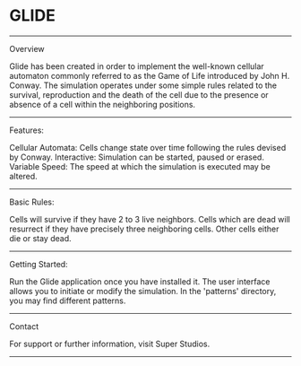 # GLIDE

--------------------------------------------------------------

Overview

Glide has been created in order to implement the well-known cellular automaton commonly referred to as the Game of Life introduced by John H. Conway. The simulation operates under some simple rules related to the survival, reproduction and the death of the cell due to the presence or absence of a cell within the neighboring positions.

---------------------------------

Features:

Cellular Automata: Cells change state over time following the rules devised by Conway.
Interactive: Simulation can be started, paused or erased.
Variable Speed: The speed at which the simulation is executed may be altered.

---------------------------------

Basic Rules:

Cells will survive if they have 2 to 3 live neighbors.
Cells which are dead will resurrect if they have precisely three neighboring cells.
Other cells either die or stay dead.

---------------------------------

Getting Started:

Run the Glide application once you have installed it.
The user interface allows you to initiate or modify the simulation.
In the 'patterns' directory, you may find different patterns.

---------------------------------

Contact

For support or further information, visit Super Studios.

--------------------------------------------------------------
